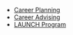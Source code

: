 * [Career Planning](https://students.ucsd.edu/academics/advising/career-planning/index.html)
* [Career Advising](https://students.ucsd.edu/academics/advising/career-planning/advising.html)
* [LAUNCH Program](https://students.ucsd.edu/academics/advising/career-planning/launch.html)
